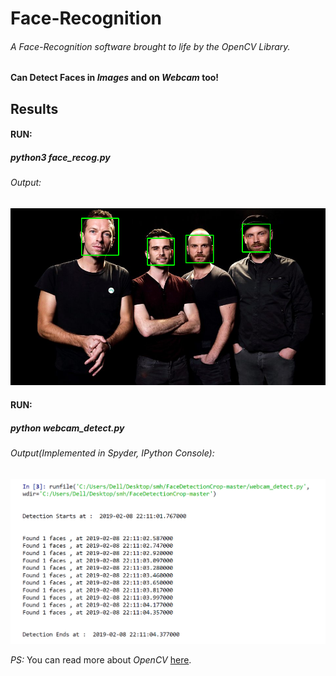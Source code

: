 # Face-Recognition

###### A Face-Recognition software brought to life by the *OpenCV* Library. 

#### Can Detect Faces in *Images* and on *Webcam* too!

## Results

#### RUN: 

##### python3  face_recog.py
###### Output:

![](https://github.com/Ojaswy/Face-Recognition/blob/master/images/Faces%20found%20Coldplay.png)

#### RUN: 

##### python webcam_detect.py
###### Output(Implemented in Spyder, IPython Console):

![](https://github.com/Ojaswy/Face-Recognition/blob/master/images/webcam.PNG)


*PS:* You can read more about *OpenCV* [here](https://opencv.org/).


 
